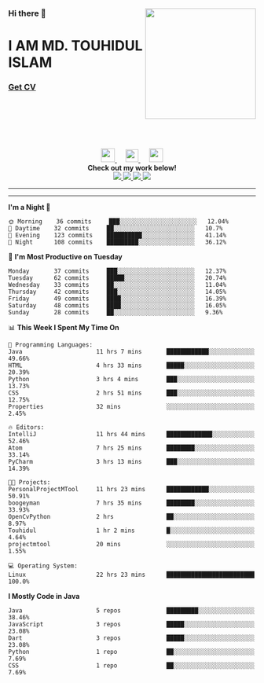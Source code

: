 <div>
<img align="right" width="225" height="225" src="https://touhid-jisan.github.io/img/about-us.png">
<div>
  <h3> </h3>
  <h3> </h3>
  <h3>Hi there 👋</h3>
  <h1>I AM MD. TOUHIDUL ISLAM</h1>
 <!-- <h3>Software Engineer</h3> -->
  <h3> <a href="https://touhid-jisan.github.io/pdf/Touhidul_Islam.pdf"><span>Get CV</span></a></h3>
</div>
</div>
<br/><br/><br/><br/><br/>

<p align="center">
  <a href= "https://www.instagram.com/touhid_jisan/">
    <img src="https://img.icons8.com/ios-glyphs/256/000000/instagram-new.svg" width="28px"/>
  </a>
  &emsp;
  <a href="https://www.linkedin.com/in/touhid-jisan/">
    <img src="https://img.icons8.com/ios-filled/256/000000/linkedin.svg" width="26px"/>
  </a>
  &emsp;
  <a href="http://touhid-jisan.github.io/">
    <img src="https://img.icons8.com/material/256/000000/globe--v1.png" width="28px"/>
  </a>
  <br> 
  <strong>Check out my work below!</strong><br>
  
  <a href="https://badges.pufler.dev/years/touhid-jisan?style=flat-square&color=black&logo=github">
    <img src="https://badges.pufler.dev/years/touhid-jisan?style=flat-square&color=black&logo=github">
  </a>
  <a href="https://github.com/touhid-jisan?tab=repositories">
    <img src="https://badges.pufler.dev/repos/touhid-jisan?style=flat-square&color=black&logo=github">
  </a>
  <a href="https://gist.github.com/touhid-jisan">
    <img src="https://badges.pufler.dev/gists/touhid-jisan?style=flat-square&color=black&logo=github">
  </a>
  <a href="https://github.com/touhid-jisan">
    <img src="https://badges.pufler.dev/commits/monthly/touhid-jisan?style=flat-square&color=black&logo=github">
  </a>
</p>
<hr><hr>
<!--
**touhid-jisan/touhid-jisan** is a ✨ _special_ ✨ repository because its `README.md` (this file) appears on your GitHub profile.

Here are some ideas to get you started:

- 🔭 I’m currently working on ...
- 🌱 I’m currently learning ...
- 👯 I’m looking to collaborate on ...
- 🤔 I’m looking for help with ...
- 💬 Ask me about ...
- 📫 How to reach me: ...
- 😄 Pronouns: ...
- ⚡ Fun fact: ...
-->

<!--START_SECTION:waka-->
**I'm a Night 🦉** 

```text
🌞 Morning    36 commits     ███░░░░░░░░░░░░░░░░░░░░░░   12.04% 
🌆 Daytime    32 commits     ██░░░░░░░░░░░░░░░░░░░░░░░   10.7% 
🌃 Evening    123 commits    ██████████░░░░░░░░░░░░░░░   41.14% 
🌙 Night      108 commits    █████████░░░░░░░░░░░░░░░░   36.12%

```
📅 **I'm Most Productive on Tuesday** 

```text
Monday       37 commits     ███░░░░░░░░░░░░░░░░░░░░░░   12.37% 
Tuesday      62 commits     █████░░░░░░░░░░░░░░░░░░░░   20.74% 
Wednesday    33 commits     ██░░░░░░░░░░░░░░░░░░░░░░░   11.04% 
Thursday     42 commits     ███░░░░░░░░░░░░░░░░░░░░░░   14.05% 
Friday       49 commits     ████░░░░░░░░░░░░░░░░░░░░░   16.39% 
Saturday     48 commits     ████░░░░░░░░░░░░░░░░░░░░░   16.05% 
Sunday       28 commits     ██░░░░░░░░░░░░░░░░░░░░░░░   9.36%

```


📊 **This Week I Spent My Time On** 

```text
💬 Programming Languages: 
Java                     11 hrs 7 mins       ████████████░░░░░░░░░░░░░   49.66% 
HTML                     4 hrs 33 mins       █████░░░░░░░░░░░░░░░░░░░░   20.39% 
Python                   3 hrs 4 mins        ███░░░░░░░░░░░░░░░░░░░░░░   13.73% 
CSS                      2 hrs 51 mins       ███░░░░░░░░░░░░░░░░░░░░░░   12.75% 
Properties               32 mins             ░░░░░░░░░░░░░░░░░░░░░░░░░   2.45%

🔥 Editors: 
IntelliJ                 11 hrs 44 mins      █████████████░░░░░░░░░░░░   52.46% 
Atom                     7 hrs 25 mins       ████████░░░░░░░░░░░░░░░░░   33.14% 
PyCharm                  3 hrs 13 mins       ███░░░░░░░░░░░░░░░░░░░░░░   14.39%

🐱‍💻 Projects: 
PersonalProjectMTool     11 hrs 23 mins      ████████████░░░░░░░░░░░░░   50.91% 
boogeyman                7 hrs 35 mins       ████████░░░░░░░░░░░░░░░░░   33.93% 
OpenCvPython             2 hrs               ██░░░░░░░░░░░░░░░░░░░░░░░   8.97% 
Touhidul                 1 hr 2 mins         █░░░░░░░░░░░░░░░░░░░░░░░░   4.64% 
projectmtool             20 mins             ░░░░░░░░░░░░░░░░░░░░░░░░░   1.55%

💻 Operating System: 
Linux                    22 hrs 23 mins      █████████████████████████   100.0%

```

**I Mostly Code in Java** 

```text
Java                     5 repos             █████████░░░░░░░░░░░░░░░░   38.46% 
JavaScript               3 repos             █████░░░░░░░░░░░░░░░░░░░░   23.08% 
Dart                     3 repos             █████░░░░░░░░░░░░░░░░░░░░   23.08% 
Python                   1 repo              ██░░░░░░░░░░░░░░░░░░░░░░░   7.69% 
CSS                      1 repo              ██░░░░░░░░░░░░░░░░░░░░░░░   7.69%

```



<!--END_SECTION:waka-->
